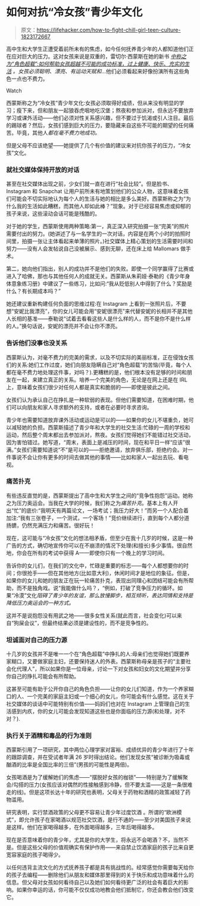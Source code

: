 # 如何对抗“冷女孩”青少年文化

> 原文：<https://lifehacker.com/how-to-fight-chill-girl-teen-culture-1823172667>

高中生和大学生正遭受着前所未有的焦虑，如今任何抚养青少年的人都知道他们正在应对巨大的压力。这对女孩来说是双重的，雷切尔·西蒙斯在她的新书 [*中称之为“角色超载”:如何帮助女孩超越不可能的成功标准，过上健康、快乐、充实的生活*](https://www.amazon.com/Enough-She-Impossible-Standards-Fulfilling/dp/0062438395?asc_campaign=InlineText&asc_refurl=https://lifehacker.com/how-to-fight-chill-girl-teen-culture-1823172667&asc_source=&tag=kinjalifehackerlink-20) *。*女孩必须聪明、漂亮、有运动天赋*和*...他们必须看起来好像扮演所有这些角色一点也不费力。

Watch

西蒙斯称之为“冷女孩”青少年文化:女孩必须取得好成绩，但从来没有明显的学习；瘦下来，但和朋友一起狼吞虎咽地吃汉堡；熬夜和参加派对，但永远不要放弃学习或课外活动——他们必须对性关系感兴趣，但不要过于饥渴或引人注目。最后的踢球者？然后，女孩们感到巨大的压力，要隐藏来自这些不可能的期望的任何痛苦。毕竟，其他人*都在毫不费力地成功。*

但是父母不应该绝望——她提供了几个有价值的建议来对抗你孩子的压力，“冷女孩”文化。

### 就社交媒体保持开放的对话

甚至在社交媒体出现之前，少女们就一直在进行“社会比较”。但是脸书、Instagram 和 Snapchat 让用户前所未有地策划他们的公众人物，这意味着女孩们可能会不切实际地认为每个人的生活与她的相比是多么美好。西蒙斯称之为“为什么我的生活如此糟糕，而其他人却如此棒？”现象。对于已经容易焦虑或抑郁的孩子来说，这些滚动会话可能是残酷的。

对于她的学生，西蒙斯使用两种策略:第一，真正深入研究拍摄一张“完美”的照片需要付出的努力。(她讲述了与一名学生的一次对话，内容是在两个小时的拍照时间里，拍摄一张让主体看起来单薄的照片。)社交媒体上精心策划的生活需要时间和努力——没有人会发帖说自己没被展示、感到无聊，还在床上给 Mallomars 做手术。

第二，她向他们指出，别人的成功并不是他们的失败。即使一个同学赢得了比赛或进入了哈佛，那也与其他任何人的成就无关。西蒙斯从朱莉娅·泰勒的《青少年身体意象练习册》中建议了一些练习，比如问:“我从贬低别人中得到了什么？奖励是什么？有长期成本吗？”

她还建议重新构建任何负面的思维过程:在 Instagram 上看到一张照片后，不要想“安妮比我漂亮”，你的女儿可能会用“安妮很漂亮”来代替安妮的长相并不是其他人长相的基准——泰勒说“试着去看看这些人是什么样的人，而不是你不是什么样的人。”换句话说，安妮的漂亮并不会让你不漂亮。

### 告诉他们没事也没关系

西蒙斯认为，对毫不费力的完美的需求，以及不切实际的美丽标准，正在侵蚀女孩们的关系:她们工作过度，她们向朋友隐瞒自己对“角色超载”的苦恼(毕竟，每个人都在毫不费力地处理这件事，对吗？).更糟糕的是，他们根本没有足够的时间和朋友在一起，来建立真正的关系。培养一个完美的角色，无论是在网上还是在 IRL 上，意味着女孩们很少对任何人都是真实和脆弱的——即使是彼此之间。

女孩们认为承认自己在挣扎是一种软弱的表现。但他们需要知道，在困难时期，他们可以向朋友和家人寻求额外的支持，或者在必要时寻求咨询。

青少年也需要知道放弃课外活动或运动是可以的——如果你的女儿不堪重负，她可以减轻她的负担。西蒙斯描述了青少年和大学生的社交生活:忙碌的一周的学校和运动，然后整个周末都出去参加派对，熬夜。女孩们觉得她们不能错过社交活动，因为害怕错过。她写道，“周末，表面上是减压的时间，现在和平日一样“应该”很满。”女孩们需要知道说“不”是可以的——拒绝邀请，放弃俱乐部，拒绝约会。对一件事说不会让你有更多的时间去做其他的事情——比如和家人一起出去玩、看电视。

### 痛苦扑克

有些违反直觉的是，西蒙斯提出了高中生和大学生之间的“竞争性抱怨”运动。她称之为压力奥运会。当我在大学的时候，我们称之为*痛苦扑克*。基本上有人开出“忙”的底价:“我明天有两篇论文，一场考试；我压力好大！”而另一个人配合着加注:“我有三张卷子，一个测试，一个客场！”竞价继续进行，直到每个人都分道扬镳，仍然充满压力和痛苦。很好玩！

现在，这可能与“冷女孩”文化的想法相矛盾，但至少在我十几岁的时候，这是一种广告的方式，确切地宣传你可以在不崩溃的情况下处理(和擅长)多少事情。很自然地，你会在所有的考试中获得 A——即使你只有一个晚上的学习时间。

告诉你的女儿们，在我们的文化中，忙碌是重要的标志——每个人都想要你的时间；你很抢手——但在其他地方(比如意大利)，休闲时间才是地位的象征。但是，如果你的女儿和她的朋友正在玩一轮痛苦扑克，表现出同理心和团结可能会有所帮助，而不是独角戏。说“我能做什么吗？，“例如，打破了竞争压力的循环。如果“冷漠”文化*阻碍了青少年的友谊，那么放慢脚步，相互倾听，表达同情和支持是降低压力奥运会的一种方式。*

这并不是说抱怨没有用武之地——很多女性关系(就此而言，社会变化)可以来自“狗屎会议”，但最终结果必须是建设性的，而不是竞争性的。

### 坦诚面对自己的压力源

十几岁的女孩并不是唯一一个在“角色超载”中挣扎的人:母亲们也觉得她们既要养家糊口，又要做家庭主妇，还要保持迷人的外表。西蒙斯称母亲是孩子的“主要社会化代理人”，所以如果你是一位母亲，讨论一下对女孩和妇女的文化期望并分享你自己的挣扎可能会有所帮助。

这甚至可能有助于公开你自己的角色负担——让你的女儿们知道，作为一个养家糊口的人、一个完美的家庭主妇或一个细心的女儿，你可能会有什么感觉。这在关于社交媒体的谈话中可能特别有价值——妈妈们也对在 Instagram 上管理自己的生活感到内疚，你的女儿可能会发现知道这些也是你面临的压力源(和处理，对不对？).

### 执行关于酒精和毒品的行为准则

西蒙斯引用了一项研究，其中两位心理学家对富裕、成绩优异的青少年进行了十年的跟踪调查，并在受试者年满 26 岁时得出结论。他们发现女孩“被诊断为吸毒或酗酒的比率是全国比率的三倍”(男孩的可能性是两倍)。

女孩喝酒是为了缓解她们的焦虑——“摆脱好女孩的枷锁”——特别是为了缓解聚会/勾搭的压力(女孩应该对偶然的性接触感到冷静，但不要太滥——这是一条很难走的线)。但是这项长达十年的研究也表明，父母关于药物和酒精的政策减轻了药物滥用。

研究表明，实行禁酒政策的父母更不容易让青少年过度饮酒 。所谓的“欧洲模式”，即允许孩子在家喝酒以规范社交饮酒，是行不通的——至少对美国孩子来说是这样。他们在家喝得越多，在外面喝得越多，三年后喝得越多。

现在是否意味着你的青少年，尤其是你的大学生，将永远不会喝酒？不，当然不是。但是这些父母的价值观确实有保护作用——来自禁止饮酒家庭的孩子比来自更宽容家庭的孩子喝得少。

以任何违背主流文化的方式抚养孩子都是具有挑战性的。经常感觉你需要每天给你的孩子去编程——删除他们从朋友和媒体那里得到的关于快乐和成功意味着什么的信息。但父母对女孩如何看待自己以及她们如何看待更广泛的社会有着巨大的影响。如果你幸运的话，你可能不仅仅成功地教会他们抵制它，你还会教会他们改变它。